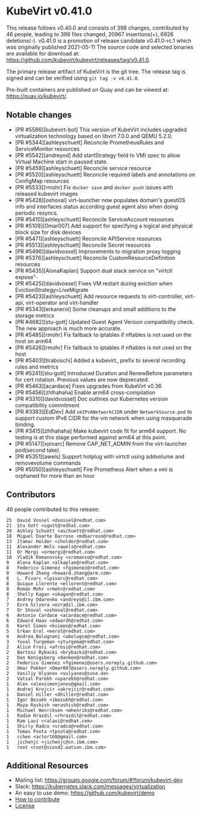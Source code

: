 KubeVirt v0.41.0
================

This release follows v0.40.0 and consists of 398 changes, contributed by 46 people, leading to 398 files changed, 20967 insertions(+), 6926 deletions(-).
v0.41.0 is a promotion of release candidate v0.41.0-rc.1 which was originally published 2021-05-11
The source code and selected binaries are available for download at: https://github.com/kubevirt/kubevirt/releases/tag/v0.41.0.

The primary release artifact of KubeVirt is the git tree. The release tag is
signed and can be verified using `git tag -v v0.41.0`.

Pre-built containers are published on Quay and can be viewed at: <https://quay.io/kubevirt/>.

Notable changes
---------------

- [PR #5586][kubevirt-bot] This version of KubeVirt includes upgraded virtualization technology based on libvirt 7.0.0 and QEMU 5.2.0.
- [PR #5344][ashleyschuett] Reconcile PrometheusRules and ServiceMonitor resources
- [PR #5542][andreyod] Add startStrategy field to VMI spec to allow Virtual Machine start in paused state.
- [PR #5459][ashleyschuett] Reconcile service resource
- [PR #5520][ashleyschuett] Reconcile required labels and annotations on ConfigMap resources
- [PR #5533][rmohr] Fix `docker save` and `docker push` issues with released kubevirt images
- [PR #5428][oshoval] virt-launcher now populates domain's guestOS info and interfaces status according guest agent also when doing periodic resyncs.
- [PR #5410][ashleyschuett] Reconcile ServiceAccount resources
- [PR #5109][Omar007] Add support for specifying a logical and physical block size for disk devices
- [PR #5471][ashleyschuett] Reconcile APIService resources
- [PR #5513][ashleyschuett] Reconcile Secret resources
- [PR #5496][davidvossel] Improvements to migration proxy logging
- [PR #5376][ashleyschuett] Reconcile CustomResourceDefinition resources
- [PR #5435][AlonaKaplan] Support dual stack service on "virtctl expose"-
- [PR #5425][davidvossel] Fixes VM restart during eviction when EvictionStrategy=LiveMigrate
- [PR #5423][ashleyschuett] Add resource requests to virt-controller, virt-api, virt-operator and virt-handler
- [PR #5343][erkanerol] Some cleanups and small additions to the storage metrics
- [PR #4682][stu-gott] Updated Guest Agent Version compatibility check. The new approach is much more accurate.
- [PR #5485][rmohr] Fix fallback to iptables if nftables is not used on the host on arm64
- [PR #5426][rmohr] Fix fallback to iptables if nftables is not used on the host
- [PR #5403][tiraboschi] Added a kubevirt_ prefix to several recording rules and metrics
- [PR #5241][stu-gott] Introduced Duration and RenewBefore parameters for cert rotation. Previous values are now deprecated.
- [PR #5463][acardace] Fixes upgrades from KubeVirt v0.36
- [PR #5456][zhlhahaha] Enable arm64 cross-compilation
- [PR #3310][davidvossel] Doc outlines our Kubernetes version compatibility commitment
- [PR #3383][EdDev] Add `vmIPv6NetworkCIDR` under `NetworkSource.pod` to support custom IPv6 CIDR for the vm network when using masquerade binding.
- [PR #3415][zhlhahaha] Make kubevirt code fit for arm64 support. No testing is at this stage performed against arm64 at this point.
- [PR #5147][xpivarc] Remove CAP_NET_ADMIN from the virt-launcher pod(second take).
- [PR #5351][awels] Support hotplug with virtctl using addvolume and removevolume commands
- [PR #5050][ashleyschuett] Fire Prometheus Alert when a vmi is orphaned for more than an hour

Contributors
------------
46 people contributed to this release:

```
25	David Vossel <dvossel@redhat.com>
21	Stu Gott <sgott@redhat.com>
20	Ashley Schuett <aschuett@redhat.com>
18	Miguel Duarte Barroso <mdbarroso@redhat.com>
13	Itamar Holder <iholder@redhat.com>
11	Alexander Wels <awels@redhat.com>
11	Or Mergi <ormergi@redhat.com>
10	Vladik Romanovsky <vromanso@redhat.com>
9	Alona Kaplan <alkaplan@redhat.com>
8	Federico Gimenez <fgimenez@redhat.com>
8	Howard Zhang <howard.zhang@arm.com>
8	L. Pivarc <lpivarc@redhat.com>
8	Quique Llorente <ellorent@redhat.com>
8	Roman Mohr <rmohr@redhat.com>
8	Shelly Kagan <skagan@redhat.com>
7	Andrey Odarenko <andreyo@il.ibm.com>
7	Ezra Silvera <ezra@il.ibm.com>
7	Or Shoval <oshoval@redhat.com>
6	Antonio Cardace <acardace@redhat.com>
6	Edward Haas <edwardh@redhat.com>
6	Karel Šimon <ksimon@redhat.com>
5	Erkan Erol <eerol@redhat.com>
4	Andrea Bolognani <abologna@redhat.com>
3	Yuval Turgeman <yturgema@redhat.com>
2	Alice Frosi <afrosi@redhat.com>
2	Bartosz Rybacki <brybacki@redhat.com>
2	Dan Kenigsberg <danken@redhat.com>
2	Federico Gimenez <fgimenez@users.noreply.github.com>
2	Omar Pakker <Omar007@users.noreply.github.com>
2	Vasiliy Ulyanov <vulyanov@suse.de>
2	Vatsal Parekh <vparekh@redhat.com>
1	Alex <alexsimonjones@gmail.com>
1	Andrej Krejcir <akrejcir@redhat.com>
1	Daniel Hiller <dhiller@redhat.com>
1	Igor Bezukh <ibezukh@redhat.com>
1	Maya Rashish <mrashish@redhat.com>
1	Michael Henriksen <mhenriks@redhat.com>
1	Radim Hrazdil <rhrazdil@redhat.com>
1	Ram Lavi <ralavi@redhat.com>
1	Shirly Radco <sradco@redhat.com>
1	Tomas Psota <tpsota@redhat.com>
1	cchen <actor168@gmail.com>
1	jichenjc <jichenjc@cn.ibm.com>
1	root <root@viosd2.watson.ibm.com>
```

Additional Resources
--------------------

- Mailing list: <https://groups.google.com/forum/#!forum/kubevirt-dev>
- Slack: <https://kubernetes.slack.com/messages/virtualization>
- An easy to use demo: <https://github.com/kubevirt/demo>
- [How to contribute][contributing]
- [License][license]

[contributing]: https://github.com/kubevirt/kubevirt/blob/master/CONTRIBUTING.md
[license]: https://github.com/kubevirt/kubevirt/blob/master/LICENSE

